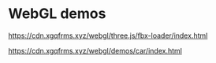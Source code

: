 # WebGL demos



https://cdn.xgqfrms.xyz/webgl/three.js/fbx-loader/index.html

https://cdn.xgqfrms.xyz/webgl/demos/car/index.html
